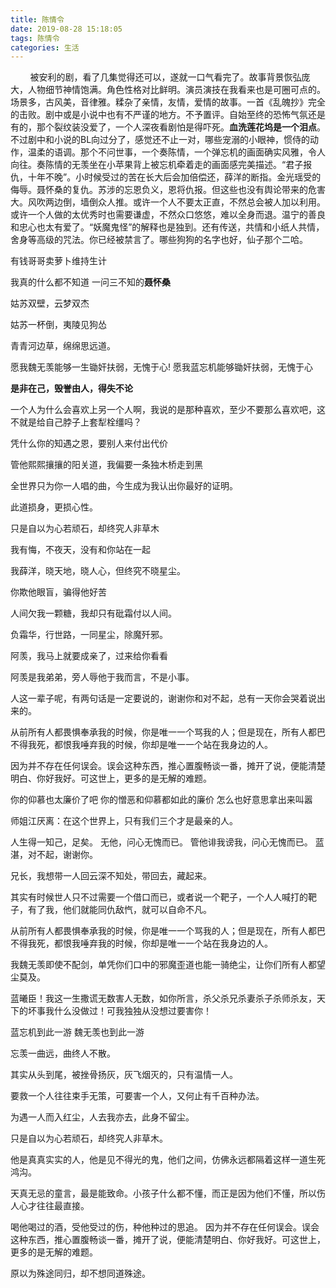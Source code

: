 ```yaml
---
title: 陈情令
date: 2019-08-28 15:18:05
tags: 陈情令
categories: 生活
---
```

 &nbsp;&nbsp;&nbsp;&nbsp;&nbsp;&nbsp;&nbsp;&nbsp;被安利的剧，看了几集觉得还可以，遂就一口气看完了。故事背景恢弘庞大，人物细节神情饱满。角色性格对比鲜明。<!--more-->演员演技在我看来也是可圈可点的。场景多，古风美，音律雅。糅杂了亲情，友情，爱情的故事。一首《乱魄抄》完全的击败。剧中或是小说中也有不严谨的地方。不予置评。自始至终的恐怖气氛还是有的，那个裂纹装没爱了，一个人深夜看剧怕是得吓死。**血洗莲花坞是一个泪点**。不过剧中和小说的BL向过分了，感觉还不止一对，哪些宠溺的小眼神，惯侍的动作，温柔的语调。那个不问世事，一个奏陈情，一个弹忘机的画面确实风雅，令人向往。奏陈情的无羡坐在小苹果背上被忘机牵着走的画面感完美描述。“君子报仇，十年不晚”。小时候受过的苦在长大后会加倍偿还，薛洋的断指。金光瑶受的侮辱。聂怀桑的复仇。苏涉的忘恩负义，恩将仇报。但这些也没有舆论带来的危害大。风吹两边倒，墙倒众人推。或许一个人不要太正直，不然总会被人加以利用。或许一个人做的太优秀时也需要谦虚，不然众口悠悠，难以全身而退。温宁的善良和忠心也太有爱了。“妖魔鬼怪”的解释也是独到。还有传送，共情和小纸人共情，舍身等高级的咒法。你已经被禁言了。哪些狗狗的名字也好，仙子那个二哈。

有钱哥哥卖萝卜维持生计

我真的什么都不知道  一问三不知的**聂怀桑**

姑苏双壁，云梦双杰

姑苏一杯倒，夷陵见狗怂

青青河边草，绵绵思远道。

愿我魏无羡能够一生锄奸扶弱，无愧于心!
愿我蓝忘机能够锄奸扶弱，无愧于心

**是非在己，毁誉由人，得失不论**

一个人为什么会喜欢上另一个人啊，我说的是那种喜欢，至少不要那么喜欢吧，这不就是给自己脖子上套犁栓缰吗？

凭什么你的知遇之恩，要别人来付出代价

管他熙熙攘攘的阳关道，我偏要一条独木桥走到黑

全世界只为你一人唱的曲，今生成为我认出你最好的证明。

此道损身，更损心性。

只是自以为心若顽石，却终究人非草木

我有悔，不夜天，没有和你站在一起

我薛洋，晓天地，晓人心，但终究不晓星尘。

你欺他眼盲，骗得他好苦

人间欠我一颗糖，我却只有砒霜付以人间。

负霜华，行世路，一同星尘，除魔歼邪。

阿羡，我马上就要成亲了，过来给你看看

阿羡是我弟弟，旁人辱他于我而言，不是小事。

人这一辈子呢，有两句话是一定要说的，谢谢你和对不起，总有一天你会哭着说出来的。

从前所有人都畏惧奉承我的时候，你是唯一一个骂我的人；但是现在，所有人都巴不得我死，都恨我唾弃我的时候，你却是唯一一个站在我身边的人。

因为并不存在任何误会。误会这种东西，推心置腹畅谈一番，摊开了说，便能清楚明白、你好我好。可这世上，更多的是无解的难题。

你的仰慕也太廉价了吧 
你的憎恶和仰慕都如此的廉价
怎么也好意思拿出来叫嚣

师姐江厌离：在这个世界上，只有我们三个才是最亲的人。

人生得一知己，足矣。
无他，问心无愧而已。
管他诽我谤我，问心无愧而已。
蓝湛，对不起，谢谢你。

兄长，我想带一人回云深不知处，带回去，藏起来。

其实有时候世人只不过需要一个借口而已，或者说一个靶子，一个人人喊打的靶子，有了我，他们就能同仇敌忾，就可以自命不凡。

从前所有人都畏惧奉承我的时候，你是唯一一个骂我的人；但是现在，所有人都巴不得我死，都恨我唾弃我的时候，你却是唯一一个站在我身边的人。

我魏无羡即使不配剑，单凭你们口中的邪魔歪道也能一骑绝尘，让你们所有人都望尘莫及。

蓝曦臣！我这一生撒谎无数害人无数，如你所言，杀父杀兄杀妻杀子杀师杀友，天下的坏事我什么没做过！可我独独从没想过要害你！

蓝忘机到此一游
魏无羡也到此一游

忘羡一曲远，曲终人不散。

其实从头到尾，被挫骨扬灰，灰飞烟灭的，只有温情一人。

要救一个人往往束手无策，可要害一个人，又何止有千百种办法。

为遇一人而入红尘，人去我亦去，此身不留尘。

只是自以为心若顽石，却终究人非草木。

他是真真实实的人，他是见不得光的鬼，他们之间，仿佛永远都隔着这样一道生死鸿沟。

天真无忌的童言，最是能致命。小孩子什么都不懂，而正是因为他们不懂，所以伤人心才往往最直接。

喝他喝过的酒，受他受过的伤，种他种过的思追。
因为并不存在任何误会。误会这种东西，推心置腹畅谈一番，摊开了说，便能清楚明白、你好我好。可这世上，更多的是无解的难题。

原以为殊途同归，却不想同道殊途。
